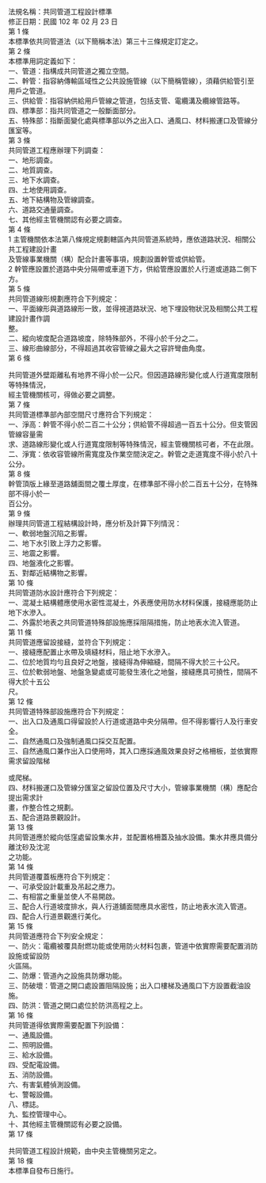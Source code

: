法規名稱：共同管道工程設計標準  
修正日期：民國 102 年 02 月 23 日  
第 1 條  
本標準依共同管道法（以下簡稱本法）第三十三條規定訂定之。  
第 2 條  
本標準用詞定義如下：  
一、管道：指構成共同管道之獨立空間。  
二、幹管：指容納傳輸區域性之公共設施管線（以下簡稱管線），須藉供給管引至用戶之管道。  
三、供給管：指容納供給用戶管線之管道，包括支管、電纜溝及纜線管路等。  
四、標準部：指共同管道之一般斷面部分。  
五、特殊部：指斷面變化處與標準部以外之出入口、通風口、材料搬運口及管線分匯室等。  
第 3 條  
共同管道工程應辦理下列調查：  
一、地形調查。  
二、地質調查。  
三、地下水調查。  
四、土地使用調查。  
五、地下結構物及管線調查。  
六、道路交通量調查。  
七、其他經主管機關認有必要之調查。  
第 4 條  
1 主管機關依本法第八條規定規劃轄區內共同管道系統時，應依道路狀況、相關公共工程建設計畫  
及管線事業機關（構）配合計畫等事項，規劃設置幹管或供給管。  
2 幹管應設置於道路中央分隔帶或車道下方，供給管應設置於人行道或道路二側下方。  
第 5 條  
共同管道線形規劃應符合下列規定：  
一、平面線形與道路線形一致，並得視道路狀況、地下埋設物狀況及相關公共工程建設計畫作調  
整。  
二、縱向坡度配合道路坡度，除特殊部外，不得小於千分之二。  
三、線形曲線部分，不得超過其收容管線之最大之容許彎曲角度。  
第 6 條  


共同管道外壁距離私有地界不得小於一公尺。但因道路線形變化或人行道寬度限制等特殊情況，  
經主管機關核可，得做必要之調整。  
第 7 條  
共同管道標準部內部空間尺寸應符合下列規定：  
一、淨高：幹管不得小於二百二十公分；供給管不得超過一百五十公分。但支管因管線容量需  
求、道路線形變化或人行道寬度限制等特殊情況，經主管機關核可者，不在此限。  
二、淨寬：依收容管線所需寬度及作業空間決定之。幹管之走道寬度不得小於八十公分。  
第 8 條  
幹管頂版上緣至道路舖面間之覆土厚度，在標準部不得小於二百五十公分，在特殊部不得小於一  
百公分。  
第 9 條  
辦理共同管道工程結構設計時，應分析及計算下列情況：  
一、軟弱地盤沉陷之影響。  
二、地下水引致上浮力之影響。  
三、地震之影響。  
四、地盤液化之影響。  
五、對鄰近結構物之影響。  
第 10 條  
共同管道防水設計應符合下列規定：  
一、混凝土結構體應使用水密性混凝土，外表應使用防水材料保護，接縫應能防止地下水滲入。  
二、外露於地表之共同管道特殊部設施應採阻隔措施，防止地表水流入管道。  
第 11 條  
共同管道應留設接縫，並符合下列規定：  
一、接縫應配置止水帶及填縫材料，阻止地下水滲入。  
二、位於地質均勻且良好之地盤，接縫得為伸縮縫，間隔不得大於三十公尺。  
三、位於軟弱地盤、地盤急變處或可能發生液化之地盤，接縫應具可撓性，間隔不得大於十五公  
尺。  
第 12 條  
共同管道特殊部設施應符合下列規定：  
一、出入口及通風口得留設於人行道或道路中央分隔帶。但不得影響行人及行車安全。  
二、自然通風口及強制通風口採交互配置。  
三、自然通風口兼作出入口使用時，其入口應採通風效果良好之格柵板，並依實際需求留設階梯  


或爬梯。  
四、材料搬運口及管線分匯室之留設位置及尺寸大小，管線事業機關（構）應配合提出需求計  
畫，作整合性之規劃。  
五、配合道路景觀設計。  
第 13 條  
共同管道應於縱向低窪處留設集水井，並配置格柵蓋及抽水設備。集水井應具備分離沈砂及沈泥  
之功能。  
第 14 條  
共同管道覆蓋板應符合下列規定：  
一、可承受設計載重及吊起之應力。  
二、有相當之重量並使人不易開啟。  
三、配合人行道坡度排水，與人行道舖面間應具水密性，防止地表水流入管道。  
四、配合人行道景觀進行美化。  
第 15 條  
共同管道應符合下列安全規定：  
一、防火：電纜被覆具耐燃功能或使用防火材料包裹，管道中依實際需要配置消防設施或留設防  
火區隔。  
二、防爆：管道內之設施具防爆功能。  
三、防破壞：管道之開口處設置阻隔設施；出入口樓梯及通風口下方設置截油設施。  
四、防洪：管道之開口處位於防洪高程之上。  
第 16 條  
共同管道得依實際需要配置下列設備：  
一、通風設備。  
二、照明設備。  
三、給水設備。  
四、受配電設備。  
五、消防設備。  
六、有害氣體偵測設備。  
七、警報設備。  
八、標誌。  
九、監控管理中心。  
十、其他經主管機關認有必要之設備。  
第 17 條  


共同管道工程設計規範，由中央主管機關另定之。  
第 18 條  
本標準自發布日施行。  


